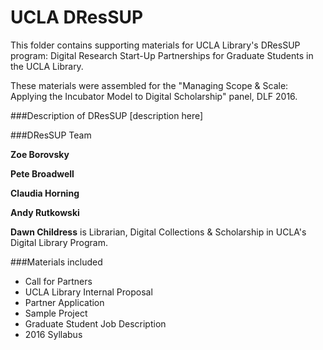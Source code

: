 # UCLA DResSUP

This folder contains supporting materials for UCLA Library's DResSUP program: Digital Research Start-Up Partnerships for Graduate Students in the UCLA Library.

These materials were assembled for the "Managing Scope &amp; Scale: Applying the Incubator Model to Digital Scholarship" panel, DLF 2016.

###Description of DResSUP
[description here]

###DResSUP Team

**Zoe Borovsky**

**Pete Broadwell**

**Claudia Horning**

**Andy Rutkowski**

**Dawn Childress** is Librarian, Digital Collections & Scholarship in UCLA's Digital Library Program.



###Materials included
* Call for Partners
* UCLA Library Internal Proposal
* Partner Application
* Sample Project
* Graduate Student Job Description
* 2016 Syllabus


